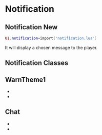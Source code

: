 # Notification

## Notification New
```lua
UI.notification=import('notification.lua')
```
It will display a chosen message to the player.

## Notification Classes
## WarnTheme1
- <string>
- <bool>

## Chat
- <string>
- <bool>